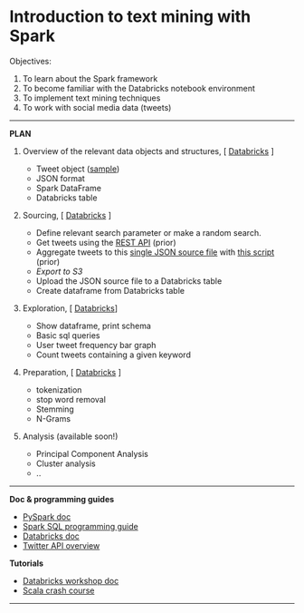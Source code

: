 # Introduction to text mining with Spark

Objectives:

1. To learn about the Spark framework
2. To become familiar with the Databricks notebook environment
3. To implement text mining techniques
4. To work with social media data (tweets)


***************************************************************************************

**PLAN**


1. Overview of the relevant data objects and structures, [
[Databricks](https://databricks-prod-cloudfront.cloud.databricks.com/public/4027ec902e239c93eaaa8714f173bcfc/3923635548890252/3963252404083091/4930913221861820/latest.html)
]
    + Tweet object ([sample](https://github.com/eolecvk/intro_spark_twitter/blob/master/data/tweet_sample.json))
    + JSON format
    + Spark DataFrame
    + Databricks table
    
2. Sourcing, [
[Databricks](https://databricks-prod-cloudfront.cloud.databricks.com/public/4027ec902e239c93eaaa8714f173bcfc/3923635548890252/3963252404083100/4930913221861820/latest.html)
]

    + Define relevant search parameter or make a random search.
    + Get tweets using the [REST API](https://dev.twitter.com/rest/public) (prior)
    + Aggregate tweets to this [single JSON source file](https://github.com/eolecvk/intro_spark_twitter/blob/master/data/tweets.json) with [this script](https://github.com/eolecvk/intro_spark_twitter/blob/master/utils/json_aggregator.py) (prior)
    + _Export to S3_
    + Upload the JSON source file to a Databricks table 
    + Create dataframe from Databricks table
    
3. Exploration, [
[Databricks](https://databricks-prod-cloudfront.cloud.databricks.com/public/4027ec902e239c93eaaa8714f173bcfc/3923635548890252/3963252404083096/4930913221861820/latest.html)]
   + Show dataframe, print schema
   + Basic sql queries
   + User tweet frequency bar graph
   + Count tweets containing a given keyword

4. Preparation, [
[Databricks](https://databricks-prod-cloudfront.cloud.databricks.com/public/4027ec902e239c93eaaa8714f173bcfc/3923635548890252/1357850364289680/4930913221861820/latest.html)
]
   + tokenization
   + stop word removal
   + Stemming
   + N-Grams

5. Analysis (available soon!)
   + Principal Component Analysis
   + Cluster analysis
   + ..


***************************************************************************************
**Doc & programming guides**
+ [PySpark doc](https://spark.apache.org/docs/latest/api/python/)
+ [Spark SQL programming guide](https://spark.apache.org/docs/latest/sql-programming-guide.html)
+ [Databricks doc](https://docs.databricks.com/)
+ [Twitter API overview](https://dev.twitter.com/overview/api)

**Tutorials**
+ [Databricks workshop doc](http://training.databricks.com/workshop/sparkcamp.pdf)
+ [Scala crash course](https://lintool.github.io/SparkTutorial/slides/day1_Scala_crash_course.pdf)

***************************************************************************************
